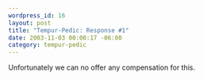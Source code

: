 ```yaml
--- 
wordpress_id: 16
layout: post
title: "Tempur-Pedic: Response #1"
date: 2003-11-03 00:00:17 -06:00
category: tempur-pedic
---
```

Unfortunately we can no offer any compensation for this.
